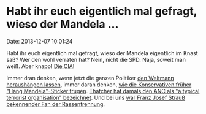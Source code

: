 Habt ihr euch eigentlich mal gefragt, wieso der Mandela \...
============================================================

Date: 2013-12-07 10:01:24

Habt ihr euch eigentlich mal gefragt, wieso der Mandela eigentlich im
Knast saß? Wer den wohl verraten hat? Nein, nicht die SPD. Naja, soweit
man weiß. Aber knapp! [Die
CIA](http://www.newsweek.com/day-mandela-was-arrested-little-help-cia-223935)!

Immer dran denken, wenn jetzt die ganzen Politiker [den Weltmann
heraushängen
lassen](http://www.iol.co.za/news/world/cameron-mandela-was-embodiment-of-grace-1.1617675),
immer daran denken, [wie die Konservativen früher \"Hang
Mandela\"-Sticker
trugen](http://www.independent.co.uk/news/uk/politics/our-man-in-westminster-former-antimandela-camp-is-silent--in-case-its-members-hang-themselves-8672121.html).
[Thatcher hat damals den ANC als \"a typical terrorist organisation\"
bezeichnet](http://www.theguardian.com/politics/2013/dec/06/conservative-party-uncomfortable-nelson-mandela).
Und bei uns [war Franz Josef Strauß bekennender Fan der
Rassentrennung](http://sz.de/1.1837367).
